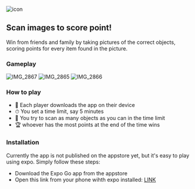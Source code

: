 

![icon](https://user-images.githubusercontent.com/71013416/178444610-afb01ca8-c8be-443d-be2d-328bde3f95cf.png)

## Scan images to score point!
Win from friends and family by taking pictures of the correct objects, scoring points for every item found in the picture. 




### Gameplay
![IMG_2867](https://user-images.githubusercontent.com/71013416/178444982-64cd1e08-3349-49d5-adac-489a59eb6f1e.PNG)
![IMG_2865](https://user-images.githubusercontent.com/71013416/178445015-58d9f568-a1f5-4e91-8557-a23bb2e64ff0.PNG)
![IMG_2866](https://user-images.githubusercontent.com/71013416/178445040-f9c5de1d-2eda-4433-a5e8-98b38b9152e9.PNG)


### How to play

- 📲 Each player downloads the app on their device 
- ⏱ You set a time limit, say 5 minutes 
- 🏃 You try to scan as many objects as you can in the time limit
- 🏆 whoever has the most points at the end of the time wins 

### Installation

Currently the app is not published on the appstore yet, but it's easy to play using expo. Simply follow these steps: 

- Download the Expo Go app from the appstore
- Open this link from your phone wihth expo installed: [LINK]([url](https://expo.dev/@petervandoorn/ScanGameApps?serviceType=classic&distribution=expo-go))

